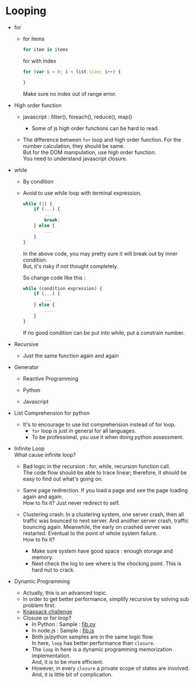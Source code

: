 # Looping

- for
	- for items    
		``` python
		for item in items
		```
		
		for with index
		``` javascript
		for (var i = 0; i < list.size; i++) {
		
		}
		```
		Make sure no index out of range error.
		
- High order function
	- javascript  : filter(), foreach(), reduce(), map()
		- Some of js high order functions can be hard to read.
		
	- The difference between `for` loop and high order function.
		For the number calculation, they should be same.  
		But for the DOM manipulation, use high order function.  
		You need to understand javascript closure.
	

- while
	- By condition
	
	- Avoid to use while loop with terminal expression.
		``` javascript
		while (1) {
			if (...) {
				...
				break;
			} else {
				...
			}
		}
		```
		In the above code, you may pretty sure it will break out by inner condition.  
		But, it's risky if not thought completely.  
		
		So change code like this :
		``` javascript
		while (condition expression) {
			if (...) {
				...
			} else {
				...
			}
		}
		```
		If no good condition can be put into while, put a constrain number.

- Recursive
	- Just the same function again and again

- Generator

	- Reactive Programming
	
	- Python
	
	- Javascript
	
- List Comprehension for python

	- It's to encourage to use list comprehension instead of for loop.
		- `for` loop is just in general for all languages.
		- To be professional, you use it when doing python assessment.

- Infinite Loop  
	What cause infinite loop?
	- Bad logic in the recursion : for, while, recursion function call.  
		The code flow should be able to trace linear; therefore, it should be easy to find out what's going on.
		
	- Same page redirection.
		If you load a page and see the page loading again and again.  
		How to fix it? Just never redirect to self.
		
	- Clustering crash: In a clustering system, one server crash, then all traffic was bounced to next server. And another server crash, traffic bouncing again. Meanwhile, the early on crashed server was restarted. Eventual to the point of whole system failure.  
		How to fix it?  
		- Make sure system have good space : enough storage and memory.
		- Next check the log to see where is the chocking point. This is hard nut to crack.

- Dynamic Programming
	- Actually, this is an advanced topic.
	- In order to get better performance, simplify recursive by solving sub problem first.
	- [Knapsack challenge](topic-dynamic-programming.md)
	- Closure or for loop?
		- In Python : 
			Sample : [fib.py](fib.py)
		- In node.js : 
			Sample : [fib.js](fib.js)
		- Both js/python samples are in the same logic flow.  
			In here, `loop` has better performance than `closure`.  
		- The `loop` in here is a dynamic programming memorization implementation.  
			And, it is to be more efficient.
		- However, in every `closure` a private scope of states are involved.
			And, it is little bit of complication.